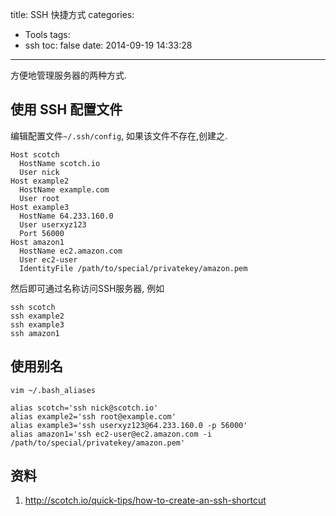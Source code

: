 title: SSH 快捷方式
categories:
  - Tools
tags:
  - ssh
toc: false
date: 2014-09-19 14:33:28
---

方便地管理服务器的两种方式.


## 使用 SSH 配置文件

编辑配置文件`~/.ssh/config`, 如果该文件不存在,创建之.

```
Host scotch
  HostName scotch.io
  User nick
Host example2
  HostName example.com
  User root
Host example3
  HostName 64.233.160.0
  User userxyz123
  Port 56000
Host amazon1
  HostName ec2.amazon.com
  User ec2-user
  IdentityFile /path/to/special/privatekey/amazon.pem
```

然后即可通过名称访问SSH服务器, 例如

```
ssh scotch
ssh example2
ssh example3
ssh amazon1
```

## 使用别名


`vim ~/.bash_aliases`

```
alias scotch='ssh nick@scotch.io'
alias example2='ssh root@example.com'
alias example3='ssh userxyz123@64.233.160.0 -p 56000'
alias amazon1='ssh ec2-user@ec2.amazon.com -i /path/to/special/privatekey/amazon.pem'
```


## 资料

1. http://scotch.io/quick-tips/how-to-create-an-ssh-shortcut